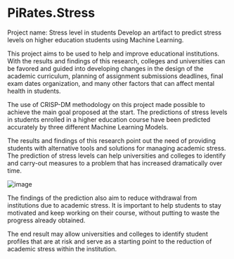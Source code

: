 # PiRates.Stress

Project name: Stress level in students
Develop an artifact to predict stress levels on higher education students using Machine Learning.

This project aims to be used to help and improve educational institutions. With the results and findings of this research, colleges and universities can be favored and guided into developing changes in the design of the academic curriculum, planning of assignment submissions deadlines, final exam dates organization, and many other factors that can affect mental health in students.

The use of CRISP-DM methodology on this project made possible to achieve the main goal
proposed at the start. The predictions of stress levels in students enrolled in a higher
education course have been predicted accurately by three different Machine Learning
Models.

The results and findings of this research point out the need of providing students with
alternative tools and solutions for managing academic stress. The prediction of stress levels
can help universities and colleges to identify and carry-out measures to a problem that has
increased dramatically over time.

![image](https://user-images.githubusercontent.com/61193940/173232433-c9291527-f60e-4b64-a704-616cac6105f5.png)


The findings of the prediction also aim to reduce withdrawal from institutions due to academic
stress. It is important to help students to stay motivated and keep working on their course,
without putting to waste the progress already obtained.

The end result may allow universities and colleges to identify student profiles that are at risk
and serve as a starting point to the reduction of academic stress within the institution.

